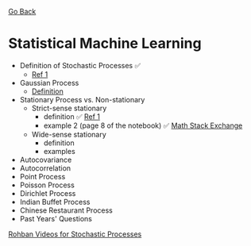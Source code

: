 [Go Back](https://github.com/arm-on/plan/blob/main/README.md)
# Statistical Machine Learning
- Definition of Stochastic Processes :white_check_mark:
    - [Ref 1](https://github.com/arm-on/plan/blob/main/materials/stochastic-process-definition.pdf)
- Gaussian Process
    - [Definition](https://www.youtube.com/watch?v=vU6AiEYED9E)
- Stationary Process vs. Non-stationary
    - Strict-sense stationary
        - definition :white_check_mark: [Ref 1](https://github.com/arm-on/plan/blob/main/materials/stochastic-process.pdf)
        - example 2 (page 8 of the notebook) :white_check_mark: [Math Stack Exchange](https://math.stackexchange.com/questions/4262404/proving-that-xt-ta-where-a-sim-mathrmuniform2-9-is-not-strict-sen)
    - Wide-sense stationary
        - definition
        - examples
- Autocovariance
- Autocorrelation
- Point Process
- Poisson Process
- Dirichlet Process
- Indian Buffet Process
- Chinese Restaurant Process
- Past Years' Questions

[Rohban Videos for Stochastic Processes](https://www.aparat.com/playlist/1007391)